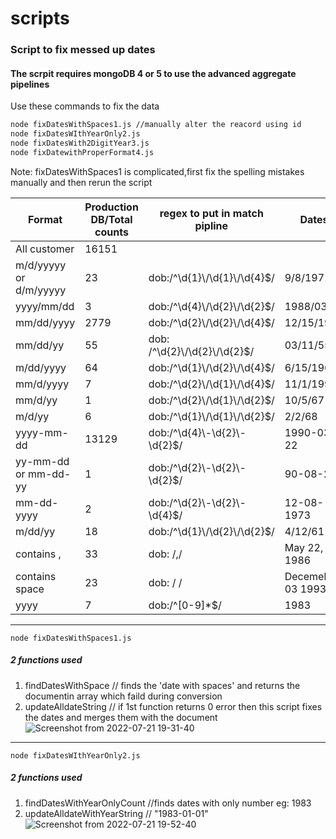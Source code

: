 # scripts
### Script to fix messed up dates
#### The scrpit requires mongoDB 4 or 5 to use the advanced aggregate pipelines

Use these commands to fix the data

```sh
node fixDatesWithSpaces1.js //manually alter the reacord using id
node fixDatesWIthYearOnly2.js
node fixDatesWith2DigitYear3.js
node fixDatewithProperFormat4.js
````   

Note: fixDatesWithSpaces1 is complicated,first fix the spelling mistakes manually and then rerun the script


|   Format               | Production DB/Total counts | regex to put in match pipline     | Dates             |  Script used                     |
| ---------------------- | -------------------------- | --------------------------------- | ----------------- | -------------------------------- |
| All customer           | 16151                      |                                   |                   |                                  |
| m/d/yyyyy or d/m/yyyyy | 23                         | dob:/^\\d{1}\\/\\d{1}\\/\\d{4}$/  | 9/8/1971          | fixDatewithProperFormat4         |
| yyyy/mm/dd             | 3                          | dob:/^\\d{4}\\/\\d{2}\\/\\d{2}$/  | 1988/03/24        | fixDatewithProperFormat4         |
| mm/dd/yyyy             | 2779                       | dob:/^\\d{2}\\/\\d{2}\\/\\d{4}$/  | 12/15/1973        | fixDatewithProperFormat4         |
| mm/dd/yy               | 55                         | dob: /^\\d{2}\\/\\d{2}\\/\\d{2}$/ | 03/11/55          | fixDatesWith2DigitYear3          |
| m/dd/yyyy              | 64                         | dob:/^\\d{1}\\/\\d{2}\\/\\d{4}$/  | 6/15/1965         | fixDatewithProperFormat4         |
| mm/d/yyyy              | 7                          | dob:/^\\d{2}\\/\\d{1}\\/\\d{4}$/  | 11/1/1990         | fixDatewithProperFormat4         |
| mm/d/yy                | 1                          | dob:/^\\d{2}\\/\\d{1}\\/\\d{2}$/  | 10/5/67           | fixDatesWith2DigitYear3          |
| m/d/yy                 | 6                          | dob:/^\\d{1}\\/\\d{1}\\/\\d{2}$/  | 2/2/68            | fixDatesWith2DigitYear3          |
| yyyy-mm-dd             | 13129                      | dob:/^\\d{4}\\-\\d{2}\\-\\d{2}$/  | 1990-03-22        | fixDatewithProperFormat4         |
| yy-mm-dd or mm-dd-yy   | 1                          | dob:/^\\d{2}\\-\\d{2}\\-\\d{2}$/  | 90-08-22          | **pending**                      |
| mm-dd-yyyy             | 2                          | dob:/^\\d{2}\\-\\d{2}\\-\\d{4}$/  | 12-08-1973        | **pending**                      |
| m/dd/yy                | 18                         | dob:/^\\d{1}\\/\\d{2}\\/\\d{2}$/  | 4/12/61           | fixDatesWith2DigitYear3          |
| contains ,             | 33                         | dob: /,/                          | May 22, 1986      | fixDatesWithSpaces1              |
| contains space         | 23                         | dob: / /                          | Decemeber 03 1993 | fixDatesWithSpaces1              |
| yyyy                   | 7                          | dob:/^\[0-9\]\*$/                 | 1983              | fixDatesWIthYearOnly2            |


-----
```node fixDatesWithSpaces1.js```
#####   2 functions used
1. findDatesWithSpace // finds the 'date with spaces' and returns the documentin array which faild during conversion
2. updateAlldateString // if 1st function returns 0 error then this script fixes the dates and merges them with the document
![Screenshot from 2022-07-21 19-31-40](https://user-images.githubusercontent.com/32007662/180233410-0c951f03-90af-484e-afae-ff42f586b99d.png)

-----

```node fixDatesWIthYearOnly2.js```
#####   2 functions used
1. findDatesWithYearOnlyCount //finds dates with only number eg: 1983
2. updateAlldateWithYearString // "1983-01-01"
![Screenshot from 2022-07-21 19-52-40](https://user-images.githubusercontent.com/32007662/180238957-7d31619c-bfce-42a8-93ed-101f5715902c.png)

